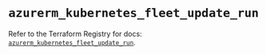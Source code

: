 # `azurerm_kubernetes_fleet_update_run`

Refer to the Terraform Registry for docs: [`azurerm_kubernetes_fleet_update_run`](https://registry.terraform.io/providers/hashicorp/azurerm/4.25.0/docs/resources/kubernetes_fleet_update_run).
